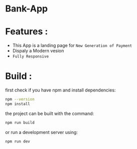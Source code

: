 # Bank-App

# Features :
- This App is a landing page for `New Generation of Payment` 
- Dispaly a Modern vesion
- `Fully Responsive`

# Build :
first check if you have npm and install dependencies:
```sh
npm --version
npm install
```
the project can be built with the command:
```sh
npm run build
```
or run a development server using:
```sh
npm run dev
```
